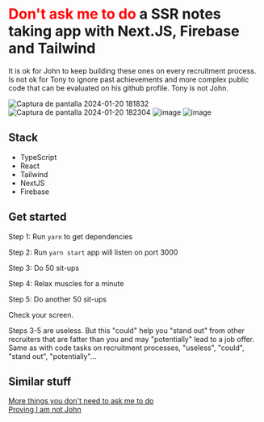 # <span style="color:red;font-weight:700;">Don't ask me to do</span> a SSR notes taking app with Next.JS, Firebase and Tailwind
It is ok for John to keep building these ones on every recruitment process. Is not ok for Tony to ignore past achievements and more complex public code that can be evaluated on his github profile. Tony is not John.

![Captura de pantalla 2024-01-20 181832](https://github.com/TonySapa/notes-app-nextjs-firebase-tailwind/assets/49716479/32e4c771-7d5f-45cf-84c5-88a13a39857e)
![Captura de pantalla 2024-01-20 182304](https://github.com/TonySapa/notes-app-nextjs-firebase-tailwind/assets/49716479/e7f44236-17ac-4d1c-90c6-dadcaa586ecf)
![image](https://github.com/TonySapa/notes-app-nextjs-firebase-tailwind/assets/49716479/822a07b1-425d-4dce-88a3-16a9d6d3c1c1)
![image](https://github.com/TonySapa/notes-app-nextjs-firebase-tailwind/assets/49716479/83ba7684-72d0-4c3d-98fd-5d7b8df8581a)


## Stack
- TypeScript
- React
- Tailwind
- NextJS
- Firebase

## Get started
Step 1: Run `yarn` to get dependencies

Step 2: Run `yarn start` app will listen on port 3000

Step 3: Do 50 sit-ups

Step 4: Relax muscles for a minute

Step 5: Do another 50 sit-ups

Check your screen.

Steps 3-5 are useless. But this "could" help you "stand out" from other recruiters that are fatter than you and may "potentially" lead to a job offer. Same as with code tasks on recruitment processes, "useless", "could", "stand out", "potentially"...

## Similar stuff
[More things you don't need to ask me to do](https://github.com/TonySapa/i-am-not-john#dont-ask-me-to-do)<br>
[Proving I am not John](https://github.com/TonySapa/i-am-not-john)

